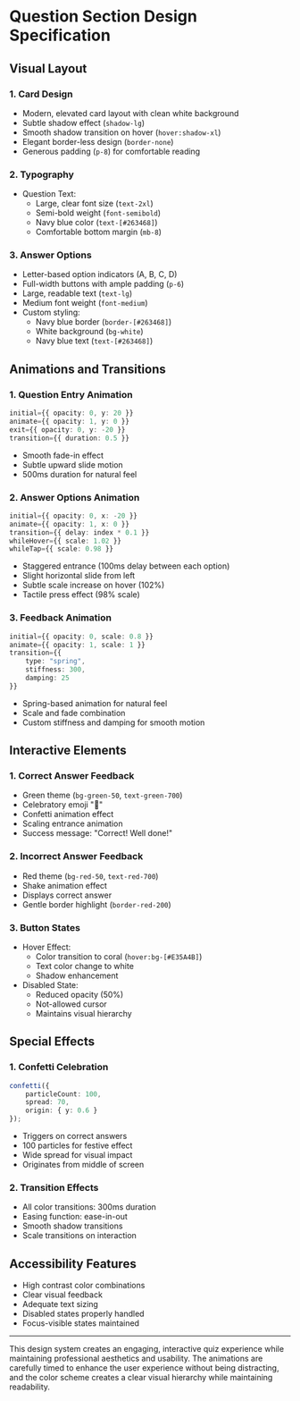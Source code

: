 # Question Section Design Specification

## Visual Layout

### 1. Card Design
- Modern, elevated card layout with clean white background
- Subtle shadow effect (`shadow-lg`)
- Smooth shadow transition on hover (`hover:shadow-xl`)
- Elegant border-less design (`border-none`)
- Generous padding (`p-8`) for comfortable reading

### 2. Typography
- Question Text:
  - Large, clear font size (`text-2xl`)
  - Semi-bold weight (`font-semibold`)
  - Navy blue color (`text-[#263468]`)
  - Comfortable bottom margin (`mb-8`)

### 3. Answer Options
- Letter-based option indicators (A, B, C, D)
- Full-width buttons with ample padding (`p-6`)
- Large, readable text (`text-lg`)
- Medium font weight (`font-medium`)
- Custom styling:
  - Navy blue border (`border-[#263468]`)
  - White background (`bg-white`)
  - Navy blue text (`text-[#263468]`)

## Animations and Transitions

### 1. Question Entry Animation
```typescript
initial={{ opacity: 0, y: 20 }}
animate={{ opacity: 1, y: 0 }}
exit={{ opacity: 0, y: -20 }}
transition={{ duration: 0.5 }}
```
- Smooth fade-in effect
- Subtle upward slide motion
- 500ms duration for natural feel

### 2. Answer Options Animation
```typescript
initial={{ opacity: 0, x: -20 }}
animate={{ opacity: 1, x: 0 }}
transition={{ delay: index * 0.1 }}
whileHover={{ scale: 1.02 }}
whileTap={{ scale: 0.98 }}
```
- Staggered entrance (100ms delay between each option)
- Slight horizontal slide from left
- Subtle scale increase on hover (102%)
- Tactile press effect (98% scale)

### 3. Feedback Animation
```typescript
initial={{ opacity: 0, scale: 0.8 }}
animate={{ opacity: 1, scale: 1 }}
transition={{
    type: "spring",
    stiffness: 300,
    damping: 25
}}
```
- Spring-based animation for natural feel
- Scale and fade combination
- Custom stiffness and damping for smooth motion

## Interactive Elements

### 1. Correct Answer Feedback
- Green theme (`bg-green-50`, `text-green-700`)
- Celebratory emoji "🎉"
- Confetti animation effect
- Scaling entrance animation
- Success message: "Correct! Well done!"

### 2. Incorrect Answer Feedback
- Red theme (`bg-red-50`, `text-red-700`)
- Shake animation effect
- Displays correct answer
- Gentle border highlight (`border-red-200`)

### 3. Button States
- Hover Effect:
  - Color transition to coral (`hover:bg-[#E35A4B]`)
  - Text color change to white
  - Shadow enhancement
- Disabled State:
  - Reduced opacity (50%)
  - Not-allowed cursor
  - Maintains visual hierarchy

## Special Effects

### 1. Confetti Celebration
```typescript
confetti({
    particleCount: 100,
    spread: 70,
    origin: { y: 0.6 }
});
```
- Triggers on correct answers
- 100 particles for festive effect
- Wide spread for visual impact
- Originates from middle of screen

### 2. Transition Effects
- All color transitions: 300ms duration
- Easing function: ease-in-out
- Smooth shadow transitions
- Scale transitions on interaction

## Accessibility Features
- High contrast color combinations
- Clear visual feedback
- Adequate text sizing
- Disabled states properly handled
- Focus-visible states maintained

---

This design system creates an engaging, interactive quiz experience while maintaining professional aesthetics and usability. The animations are carefully timed to enhance the user experience without being distracting, and the color scheme creates a clear visual hierarchy while maintaining readability. 